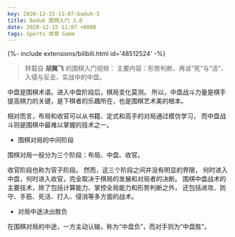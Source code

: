 ```yaml
---
key: 2020-12-15-11-07-baduk-3
title: Baduk 围棋入门 3.0
date: 2020-12-15 11:07 +0800
tags: Sports 体育 Game
---
```


<div>{%- include extensions/bilibili.html id='48512524' -%}</div>

> 转载自 **胡翼飞** 的围棋入门视频：
> 主要内容：形势判断、再谈“死”与“活”、入侵与反击、实战中的中盘。

中盘是围棋术语。进入中盘阶段后，棋局变化莫测。
所以，中盘战斗力量是棋手提高棋力的关键，是下棋者的乐趣所在，也是围棋艺术美的根本。

相对而言，布局和收官可以从书籍、定式和高手的对局通过模仿学习，
而中盘战斗则是围棋中最难以掌握的技术之一。

- 围棋对局的中间阶段

围棋对局一般分为三个阶段：布局、中盘、收官。

收官阶段也称为官子阶段。
然而，这三个阶段之间并没有明显的界限，
何时进入中盘，何时进入收官，完全取决于棋局的发展和对局者的决断。
围棋中盘战术的主要技术，除了包括计算能力、掌控全局能力和形势判断之外，
还包括进攻、防守、手筋、死活、打入、侵消等多方面的战术。

- 对局中途决出胜负

在围棋对局的中途，一方主动认输，称为“中盘负”，而对手则为“中盘胜”。

<!--more-->
